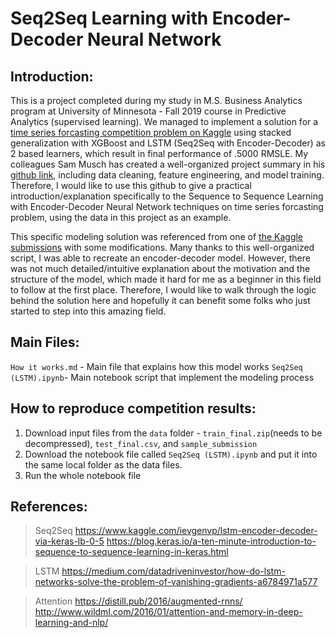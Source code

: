 # Seq2Seq Learning with Encoder-Decoder Neural Network


## Introduction:

This is a project completed during my study in M.S. Business Analytics program at University of Minnesota - Fall 2019 course in Predictive Analytics (supervised learning). We managed to implement a solution for a [time series forcasting competition problem on Kaggle](https://www.kaggle.com/c/recruit-restaurant-visitor-forecasting) using stacked generalization with XGBoost and LSTM (Seq2Seq with Encoder-Decoder) as 2 based learners, which result in final performance of .5000 RMSLE. My colleagues Sam Musch has created a well-organized project summary in his [github link](https://github.umn.edu/MUSCH038/Predictive-Project---Time-Series), including data cleaning, feature engineering, and model training. Therefore, I would like to use this github to give a practical introduction/explanation specifically to the Sequence to Sequence Learning with Encoder-Decoder Neural Network techniques on time series forcasting problem, using the data in this project as an example. 

This specific modeling solution was referenced from one of [the Kaggle submissions](https://www.kaggle.com/ievgenvp/lstm-encoder-decoder-via-keras-lb-0-5/output#L505) with some modifications. Many thanks to this well-organized script, I was able to recreate an encoder-decoder model. However, there was not much detailed/intuitive explanation about the motivation and the structure of the model, which made it hard for me as a beginner in this field to follow at the first place. Therefore, I would like to walk through the logic behind the solution here and hopefully it can benefit some folks who just started to step into this amazing field.


## Main Files:

`How it works.md` - Main file that explains how this model works
`Seq2Seq (LSTM).ipynb`- Main notebook script that implement the modeling process

## How to reproduce competition results:
1. Download input files from the `data` folder - `train_final.zip`(needs to be decompressed), `test_final.csv`, and `sample_submission`
2. Download the notebook file called `Seq2Seq (LSTM).ipynb` and put it into the same local folder as the data files.
3. Run the whole notebook file

## References:
>Seq2Seq
https://www.kaggle.com/ievgenvp/lstm-encoder-decoder-via-keras-lb-0-5
https://blog.keras.io/a-ten-minute-introduction-to-sequence-to-sequence-learning-in-keras.html

>LSTM
https://medium.com/datadriveninvestor/how-do-lstm-networks-solve-the-problem-of-vanishing-gradients-a6784971a577

>Attention
https://distill.pub/2016/augmented-rnns/
http://www.wildml.com/2016/01/attention-and-memory-in-deep-learning-and-nlp/

